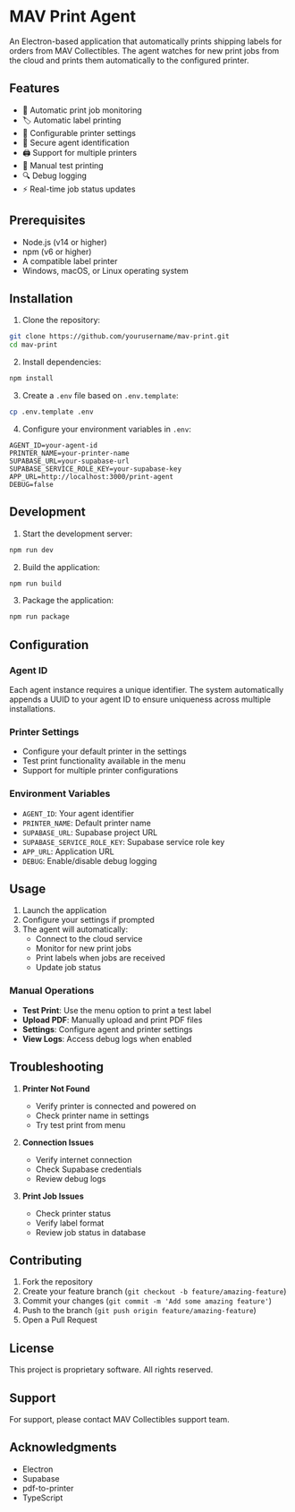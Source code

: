 # MAV Print Agent

An Electron-based application that automatically prints shipping labels for orders from MAV Collectibles. The agent watches for new print jobs from the cloud and prints them automatically to the configured printer.

## Features

- 🔄 Automatic print job monitoring
- 🏷️ Automatic label printing
- 🔧 Configurable printer settings
- 🔐 Secure agent identification
- 🖨️ Support for multiple printers
- 📝 Manual test printing
- 🔍 Debug logging
- ⚡ Real-time job status updates

## Prerequisites

- Node.js (v14 or higher)
- npm (v6 or higher)
- A compatible label printer
- Windows, macOS, or Linux operating system

## Installation

1. Clone the repository:
```bash
git clone https://github.com/yourusername/mav-print.git
cd mav-print
```

2. Install dependencies:
```bash
npm install
```

3. Create a `.env` file based on `.env.template`:
```bash
cp .env.template .env
```

4. Configure your environment variables in `.env`:
```env
AGENT_ID=your-agent-id
PRINTER_NAME=your-printer-name
SUPABASE_URL=your-supabase-url
SUPABASE_SERVICE_ROLE_KEY=your-supabase-key
APP_URL=http://localhost:3000/print-agent
DEBUG=false
```

## Development

1. Start the development server:
```bash
npm run dev
```

2. Build the application:
```bash
npm run build
```

3. Package the application:
```bash
npm run package
```

## Configuration

### Agent ID
Each agent instance requires a unique identifier. The system automatically appends a UUID to your agent ID to ensure uniqueness across multiple installations.

### Printer Settings
- Configure your default printer in the settings
- Test print functionality available in the menu
- Support for multiple printer configurations

### Environment Variables
- `AGENT_ID`: Your agent identifier
- `PRINTER_NAME`: Default printer name
- `SUPABASE_URL`: Supabase project URL
- `SUPABASE_SERVICE_ROLE_KEY`: Supabase service role key
- `APP_URL`: Application URL
- `DEBUG`: Enable/disable debug logging

## Usage

1. Launch the application
2. Configure your settings if prompted
3. The agent will automatically:
   - Connect to the cloud service
   - Monitor for new print jobs
   - Print labels when jobs are received
   - Update job status

### Manual Operations

- **Test Print**: Use the menu option to print a test label
- **Upload PDF**: Manually upload and print PDF files
- **Settings**: Configure agent and printer settings
- **View Logs**: Access debug logs when enabled

## Troubleshooting

1. **Printer Not Found**
   - Verify printer is connected and powered on
   - Check printer name in settings
   - Try test print from menu

2. **Connection Issues**
   - Verify internet connection
   - Check Supabase credentials
   - Review debug logs

3. **Print Job Issues**
   - Check printer status
   - Verify label format
   - Review job status in database

## Contributing

1. Fork the repository
2. Create your feature branch (`git checkout -b feature/amazing-feature`)
3. Commit your changes (`git commit -m 'Add some amazing feature'`)
4. Push to the branch (`git push origin feature/amazing-feature`)
5. Open a Pull Request

## License

This project is proprietary software. All rights reserved.

## Support

For support, please contact MAV Collectibles support team.

## Acknowledgments

- Electron
- Supabase
- pdf-to-printer
- TypeScript 